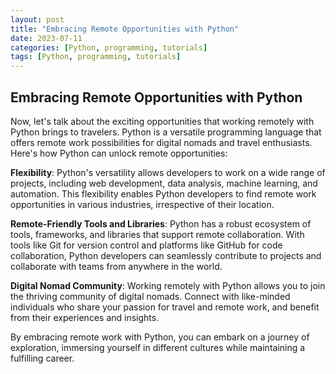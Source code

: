 ```yaml
---
layout: post
title: "Embracing Remote Opportunities with Python"
date: 2023-07-11
categories: [Python, programming, tutorials]
tags: [Python, programming, tutorials]
---
```


## Embracing Remote Opportunities with Python

Now, let's talk about the exciting opportunities that working remotely with Python brings to travelers. Python is a versatile programming language that offers remote work possibilities for digital nomads and travel enthusiasts. Here's how Python can unlock remote opportunities:

**Flexibility**: Python's versatility allows developers to work on a wide range of projects, including web development, data analysis, machine learning, and automation. This flexibility enables Python developers to find remote work opportunities in various industries, irrespective of their location.

**Remote-Friendly Tools and Libraries**: Python has a robust ecosystem of tools, frameworks, and libraries that support remote collaboration. With tools like Git for version control and platforms like GitHub for code collaboration, Python developers can seamlessly contribute to projects and collaborate with teams from anywhere in the world.

**Digital Nomad Community**: Working remotely with Python allows you to join the thriving community of digital nomads. Connect with like-minded individuals who share your passion for travel and remote work, and benefit from their experiences and insights.

By embracing remote work with Python, you can embark on a journey of exploration, immersing yourself in different cultures while maintaining a fulfilling career.
